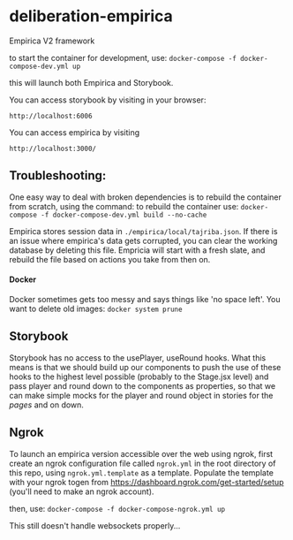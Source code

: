 # deliberation-empirica
Empirica V2 framework

to start the container for development, use:
`docker-compose -f docker-compose-dev.yml up`

this will launch both Empirica and Storybook.

You can access storybook by visiting in your browser:
```
http://localhost:6006
```


You can access empirica by visiting
```
http://localhost:3000/
```


## Troubleshooting:
One easy way to deal with broken dependencies is to rebuild the container from scratch, using the command:
to rebuild the container use:
`docker-compose -f docker-compose-dev.yml build --no-cache`



Empirica stores session data in `./empirica/local/tajriba.json`.
If there is an issue where empirica's data gets corrupted, you can clear the working database
by deleting this file. Empricia will start with a fresh slate, and rebuild the file based on
actions you take from then on.

#### Docker
Docker sometimes gets too messy and says things like 'no space left'. You want to delete old images:
`docker system prune`


## Storybook
Storybook has no access to the usePlayer, useRound hooks. What this means is that we should build up our components to push the use of these hooks to the highest level possible (probably to the Stage.jsx level) and pass player and round down to the components as properties, so that we can make simple mocks for the player and round object in stories for the *pages* and on down.


## Ngrok
To launch an empirica version accessible over the web using ngrok, 
first create an ngrok configuration file called `ngrok.yml` in the
root directory of this repo, using `ngrok.yml.template` as a template.  Populate the template with your ngrok togen from 
https://dashboard.ngrok.com/get-started/setup 
(you'll need to make an ngrok account). 

then, use:
`docker-compose -f docker-compose-ngrok.yml up`

This still doesn't handle websockets properly...